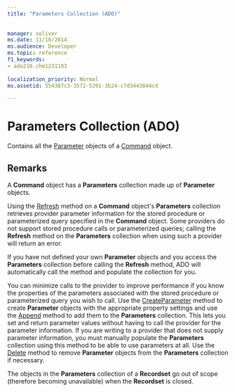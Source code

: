 ```yaml
---
title: "Parameters Collection (ADO)"
 
 
manager: soliver
ms.date: 11/16/2014
ms.audience: Developer
ms.topic: reference
f1_keywords:
- ado210.chm1231103
  
localization_priority: Normal
ms.assetid: 554387c3-3572-5391-3b24-c7d3443844cd

---
```


# Parameters Collection (ADO)

Contains all the [Parameter](parameter-object-ado.md) objects of a [Command](command-object-ado.md) object. 
  
## Remarks

A **Command** object has a **Parameters** collection made up of **Parameter** objects. 
  
Using the [Refresh](refresh-method-ado.md) method on a **Command** object's **Parameters** collection retrieves provider parameter information for the stored procedure or parameterized query specified in the **Command** object. Some providers do not support stored procedure calls or parameterized queries; calling the **Refresh** method on the **Parameters** collection when using such a provider will return an error. 
  
If you have not defined your own **Parameter** objects and you access the **Parameters** collection before calling the **Refresh** method, ADO will automatically call the method and populate the collection for you. 
  
You can minimize calls to the provider to improve performance if you know the properties of the parameters associated with the stored procedure or parameterized query you wish to call. Use the [CreateParameter](createparameter-method-ado.md) method to create **Parameter** objects with the appropriate property settings and use the [Append](append-method-ado.md) method to add them to the **Parameters** collection. This lets you set and return parameter values without having to call the provider for the parameter information. If you are writing to a provider that does not supply parameter information, you must manually populate the **Parameters** collection using this method to be able to use parameters at all. Use the [Delete](delete-method-ado-parameters-collection.md) method to remove **Parameter** objects from the **Parameters** collection if necessary. 
  
The objects in the **Parameters** collection of a **Recordset** go out of scope (therefore becoming unavailable) when the **Recordset** is closed. 
  

